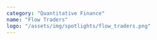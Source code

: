 ```yaml
---
category: "Quantitative Finance"
name: "Flow Traders"
logo: "/assets/img/spotlights/flow_traders.png"
---
```

